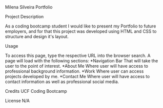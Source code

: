 Milena Silveira Portfolio


Project Description

As a coding bootcamp student I would like to present my Portfolio to future employers, and for that 
this project was developed using HTML and CSS to structure and design it's layout.

Usage

To access this page, type the respective URL into the browser search. A page will load with the following sections:
*Navigation Bar
That will take the user to the point of interest.
*About Me
Where user will have access to professional background information.
*Work
Where user can access projects developed by me.
*Contact Me
Where user will have access to contact information as well as professional social media.

Credits
UCF Coding Bootcamp

License
N/A





